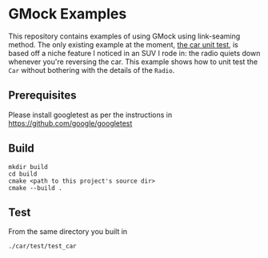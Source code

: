 # GMock Examples

This repository contains examples of using GMock using link-seaming method. The only existing example at the moment, [the car unit test](https://github.com/warisb/GMockExamples/blob/master/car/test/car_test.cpp), is based off a niche feature I noticed in an SUV I rode in: the radio quiets down whenever you're reversing the car. This example shows how to unit test the `Car` without bothering with the details of the `Radio`.

## Prerequisites
Please install googletest as per the instructions in https://github.com/google/googletest

## Build
```
mkdir build
cd build
cmake <path to this project's source dir>
cmake --build .
```

## Test
From the same directory you built in
```
./car/test/test_car
```
